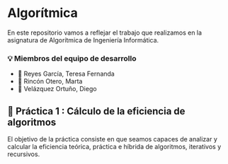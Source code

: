 # Algorítmica

En este repositorio vamos a reflejar el trabajo que realizamos en la asignatura de Algorítmica de Ingeniería Informática.

### :bulb: Miembros del equipo de desarrollo

- :bust_in_silhouette: Reyes García, Teresa Fernanda
- :bust_in_silhouette: Rincón Otero, Marta
- :bust_in_silhouette: Velázquez Ortuño, Diego

## :file_folder: Práctica 1 : Cálculo de la eficiencia de algoritmos

El objetivo de la práctica consiste en que seamos capaces de analizar y calcular la eficiencia teórica, práctica e híbrida de algoritmos, iterativos y recursivos. 
